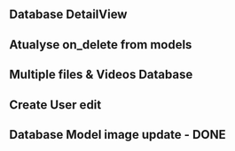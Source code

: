 ## Database DetailView
## Atualyse on_delete from models
## Multiple files & Videos Database
## Create User edit
## Database Model image update - DONE
